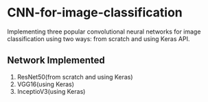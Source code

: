 # CNN-for-image-classification
Implementing three popular convolutional neural networks for image classification using two ways: from scratch and using Keras API.

## Network Implemented 
1. ResNet50(from scratch and using Keras)
2. VGG16(using Keras)
3. InceptioV3(using Keras)
